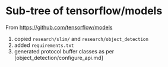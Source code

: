 # Sub-tree of tensorflow/models

From https://github.com/tensorflow/models 

1. copied `research/slim/` and `research/object_detection`
2. added `requirements.txt`
3. generated protocol buffer classes as per [object_detection/configure_api.md]
